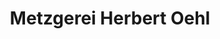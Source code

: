 ---
title: "Metzgerei Herbert Oehl"
url: /hofheim-am-taunus/metzgerei-herbert-oehl/
shop: Metzgerei
---